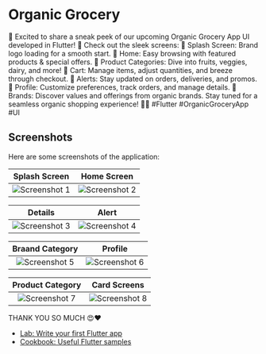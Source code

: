 # Organic Grocery

🌱 Excited to share a sneak peek of our upcoming Organic Grocery App UI developed in Flutter! 📱 Check out the sleek screens:
🔸 Splash Screen: Brand logo loading for a smooth start.
🔸 Home: Easy browsing with featured products & special offers.
🔸 Product Categories: Dive into fruits, veggies, dairy, and more!
🔸 Cart: Manage items, adjust quantities, and breeze through checkout.
🔸 Alerts: Stay updated on orders, deliveries, and promos.
🔸 Profile: Customize preferences, track orders, and manage details.
🔸 Brands: Discover values and offerings from organic brands.
Stay tuned for a seamless organic shopping experience! 🛒✨ #Flutter #OrganicGroceryApp #UI

## Screenshots

Here are some screenshots of the application:

| Splash Screen                           | Home Screen                     | 
|:--------------------------------------:|:--------------------------------------:|
| ![Screenshot 1](https://github.com/FahadFarooq40/Organic-Groceries-/assets/104043766/b3918511-879b-4aca-85e6-f7d14ebe8489) | ![Screenshot 2](https://github.com/FahadFarooq40/Organic-Groceries-/assets/104043766/79992116-f4d5-4d0e-bd61-7de6c3592a13) |

| Details                                 | Alert                           | 
|:--------------------------------------:|:--------------------------------------:|
| ![Screenshot 3](https://github.com/FahadFarooq40/Organic-Groceries-/assets/104043766/f83fd0fb-7480-495f-8e5b-c8b76b9edeb6) | ![Screenshot 4](https://github.com/FahadFarooq40/Organic-Groceries-/assets/104043766/5a7904f5-fcd0-420b-8d2d-ef42678d48c7) |

| Braand Category                                  | Profile                           | 
|:--------------------------------------:|:--------------------------------------:|
| ![Screenshot 5](https://github.com/FahadFarooq40/Organic-Groceries-/assets/104043766/a78ea2a3-37b6-4b04-9f1b-f1dfbe5aaef4) | ![Screenshot 6](https://github.com/FahadFarooq40/Organic-Groceries-/assets/104043766/ff9b0b5f-20c2-4942-9456-1c74aa51f211) |

| Product Category                                  | Card Screens                           | 
|:--------------------------------------:|:--------------------------------------:|
| ![Screenshot 7](https://github.com/FahadFarooq40/Organic-Groceries-/assets/104043766/a4a19c0e-d257-46e5-9fed-e5ea3655bd1d) | ![Screenshot 8](https://github.com/FahadFarooq40/Organic-Groceries-/assets/104043766/a958819f-6bb6-4bbf-8903-57d99cbf40d9) |

THANK YOU SO MUCH 😍❤️






- [Lab: Write your first Flutter app](https://docs.flutter.dev/get-started/codelab)
- [Cookbook: Useful Flutter samples](https://docs.flutter.dev/cookbook)
